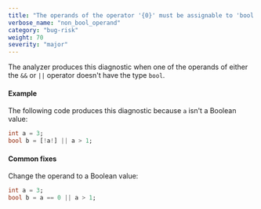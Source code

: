 ```yaml
---
title: "The operands of the operator '{0}' must be assignable to 'bool'"
verbose_name: "non_bool_operand"
category: "bug-risk"
weight: 70
severity: "major"
---
```

The analyzer produces this diagnostic when one of the operands of either
the `&&` or `||` operator doesn't have the type `bool`.

#### Example

The following code produces this diagnostic because `a` isn't a Boolean
value:

```dart
int a = 3;
bool b = [!a!] || a > 1;
```

#### Common fixes

Change the operand to a Boolean value:

```dart
int a = 3;
bool b = a == 0 || a > 1;
```
